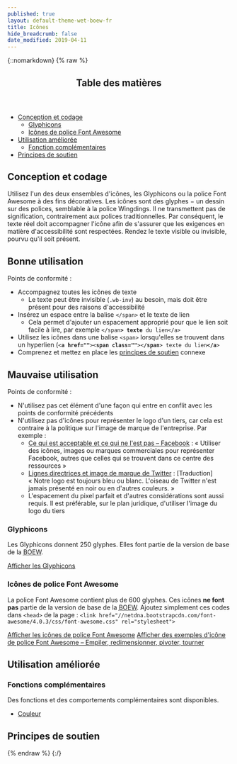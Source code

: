 ```yaml
---
published: true
layout: default-theme-wet-boew-fr
title: Icônes
hide_breadcrumb: false
date_modified: 2019-04-11
---
```

{::nomarkdown}
{% raw %}
  <span class="wb-prettify all-pre"></span>
  <div class="row">
    <nav role="navigation" class="col-md-8">
      <div class="panel panel-default">
        <header class="panel-heading">
          <h2 class="panel-title">Table des matières </h2>
        </header>
        <div class="panel-body">
          <ul>
            <li><a href="#des">Conception et codage</a>
              <ul>
                <li><a href="#gly"><span lang="en">Glyphicons</span></a></li>
                <li><a href="#fon">Icônes de police <span lang="en">Font Awesome</span></a></li>
              </ul>
            </li>
            <li><a href="#enh">Utilisation améliorée</a>
              <ul>
                <li><a href="#add">Fonction complémentaires </a> </li>
              </ul>
            </li>
            <li><a href="#sup">Principes de soutien </a></li>
          </ul>
        </div>
      </div>
    </nav>
  </div>
  <h2 id="des"><span class="fa-stack"><span class="fa fa-circle fa-stack-2x"></span><span class="fa fa-paint-brush fa-stack-1x fa-inverse"></span></span> Conception et codage</h2>
  <p>Utilisez l'un des deux ensembles d'icônes, les <span lang="en">Glyphicons</span> ou la police <span lang="en">Font Awesome</span> à des fins décoratives. Les icônes sont des glyphes − un dessin sur des polices, semblable à la police Wingdings. Il ne transmettent pas de signification, contrairement aux polices traditionnelles. Par conséquent, le texte réel doit accompagner l'icône afin de s'assurer que les exigences en matière d'accessibilité sont respectées. Rendez le texte visible ou invisible, pourvu qu'il soit présent.</p>
  <div class="row wb-eqht mrgn-tp-md">
    <section class="col-md-5">
      <h2 class="mrgn-tp-0 text-success h4"><span class="glyphicon glyphicon-ok-circle"></span> Bonne utilisation</h2>
      <p>Points de conformité&nbsp;:</p>
      <ul>
        <li>Accompagnez toutes les icônes de texte
          <ul>
            <li>Le texte peut être invisible (<code>.wb-inv</code>) au besoin, mais doit être présent pour des raisons d'accessibilité</li>
          </ul>
        </li>
        <li>Insérez un espace entre la balise <code>&lt;/span&gt;</code> et le texte de lien
              <ul>
            <li>Cela permet d'ajouter un espacement approprié pour que le lien soit facile à lire, par exemple <code>&lt;/span<strong>&gt; texte</strong> du lien&lt;/a&gt;</code></li>
          </ul>
        </li>
        <li>Utilisez les icônes dans une balise <code>&lt;span&gt;</code> lorsqu'elles se trouvent dans un hyperlien (<code>&lt;<strong>a href=""</strong>&gt;&lt;<strong>span class=""</strong>&gt;&lt;<strong>/span</strong>&gt; texte du lien<strong>&lt;/a</strong>&gt;</code></li>
        <li>Comprenez et mettez en place les <a href="#sup">principes de soutien</a> connexe</li>
      </ul>
    </section>
    <section class="col-md-7 brdr-lft">
      <h2 class="mrgn-tp-0 text-danger h4"><span class="glyphicon glyphicon-remove-circle"></span> Mauvaise utilisation</h2>
      <p>Points de conformité&nbsp;:</p>
      <ul>
        <li>N'utilisez pas cet élément d'une façon qui entre en conflit avec les points de conformité précédents</li>
        <li>N'utilisez pas d'icônes pour représenter le logo d'un tiers, car cela est contraire à la politique sur l'image de marque de l'entreprise. Par exemple&nbsp;:
          <ul>
            <li><a href="https://www.facebookbrand.com/dos-donts">Ce qui est acceptable et ce qui ne l'est pas – Facebook</a>&nbsp;: «&nbsp;Utiliser des icônes, images ou marques commerciales pour représenter Facebook, autres que celles qui se trouvent dans ce centre des ressources&nbsp;»</li>
            <li><a href="https://about.twitter.com/press/brand-assets">Lignes directrices et image de marque de Twitter</a> : [Traduction] «&nbsp;Notre logo est toujours bleu ou blanc. L'oiseau de Twitter n'est jamais présenté en noir ou en d'autres couleurs.&nbsp;»</li>
            <li>L'espacement du pixel parfait  et d'autres considérations sont aussi requis. Il est préférable, sur le plan juridique, d'utiliser l'image du logo du tiers</li>
          </ul>
        </li>
      </ul>
    </section>
  </div>
  <h3 id="gly"><span lang="en">Glyphicons</span></h3>
  <p>Les <span lang="en">Glyphicons</span> donnent 250 glyphes. Elles font partie de la version de base de la <abbr title="Boîte à outils de l'expérience Web">BOEW</abbr>. </p>
  <p><a href="http://bootstrapdocs.com/v3.3.1/docs/components/#glyphicons" class="btn btn-primary">Afficher les <span lang="en">Glyphicons</span></a></p>
  <h3 id="fon">Icônes de police <span lang="en">Font Awesome</span> </h3>
  <p>La police <span lang="en">Font Awesome</span> contient plus de 600 glyphes. Ces icônes <strong>ne font pas</strong> partie de   la version de base de la <abbr title="Boîte à outils de l'expérience Web">BOEW</abbr>. Ajoutez simplement ces codes dans <code>&lt;head&gt;</code> de la page&nbsp;: <code>&lt;link href="//netdna.bootstrapcdn.com/font-awesome/4.0.3/css/font-awesome.css" rel="stylesheet"&gt;</code></p>
  <p><a href="http://fortawesome.github.io/Font-Awesome/icons/" class="btn btn-primary">Afficher les icônes de police <span lang="en">Font Awesome</span></a> <a href="http://fortawesome.github.io/Font-Awesome/examples/"  class="btn btn-primary">Afficher des exemples d'icône de police <span lang="en">Font Awesome</span> – Empiler, redimensionner, pivoter, tourner </a></p>
  <h2 id="enh">Utilisation améliorée</h2>
  <h3 id="add"><span class="fa-stack"><span class="fa fa-circle fa-stack-2x"></span><span class="fa fa-stack-1x fa-plus fa-inverse"></span></span> Fonctions complémentaires</h3>
  <p>Des fonctions et des comportements complémentaires sont disponibles.</p>
  <ul class="list-inline lst-spcd">
    <li><a class="btn btn-default" href="colour-fr.html">Couleur</a></li>
  </ul>
  <h2 id="sup"><span class="fa-stack"> <span class="fa fa-circle fa-stack-2x"></span> <span class="fa fa-bookmark fa-stack-1x fa-inverse"></span></span> Principes de soutien</h2>
  <div data-ajax-replace="../writing/strctr-fr.html #image-info"></div>
{% endraw %}
{:/}
